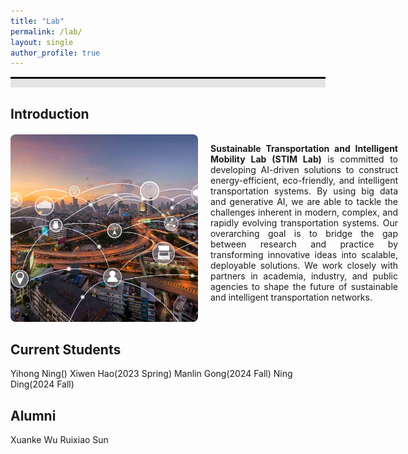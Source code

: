 ```yaml
---
title: "Lab"
permalink: /lab/
layout: single
author_profile: true
---
```


<div style="border-top: 3px solid black;"></div>
<div style="background-color: #e5e5e5; height: 1em; margin-bottom: 1.2em;"></div>

<h2>Introduction</h2>
<div style="display: flex; align-items: flex-start; gap: 20px; margin-top: 20px; flex-wrap: nowrap;">
  <!-- Image on the left -->
  <div style="flex: 0 0 auto;">
    <img src="/assets/images/2_ITS.png"
         alt="Intelligent Transportation System"
         style="width: 300px; height: auto; border-radius: 8px; max-width: 100%;">
  </div>

  <!-- Text on the right -->
  <div style="flex: 1; min-width: 300px;">
    <p style="text-align: justify;">
      <strong>Sustainable Transportation and Intelligent Mobility Lab (STIM Lab)</strong> is committed to developing AI-driven solutions to construct energy-efficient, eco-friendly, and intelligent transportation systems. By using big data and generative AI, we are able to tackle the challenges inherent in modern, complex, and rapidly evolving transportation systems. Our overarching goal is to bridge the gap between research and practice by transforming innovative ideas into scalable, deployable solutions. We work closely with partners in academia, industry, and public agencies to shape the future of sustainable and intelligent transportation networks.
    </p>
  </div>
</div>


<h2>Current Students</h2>
Yihong Ning()
Xiwen Hao(2023 Spring)
Manlin Gong(2024 Fall)
Ning Ding(2024 Fall)

<h2>Alumni</h2>
Xuanke Wu
Ruixiao Sun
